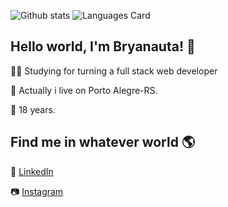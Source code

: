 ![Github stats](https://github-readme-stats.vercel.app/api?username=bryanauta&show_icons=true&theme=dark) ![Languages Card](https://github-readme-stats.vercel.app/api/top-langs/?username=bryanauta&theme=dark)

<h2>Hello world, I'm Bryanauta! 👋</h2>
<p>👨‍💻 Studying for turning a full stack web developer </p>
<p>📌 Actually i live on Porto Alegre-RS.</p>
<p>📅 18 years.</p>

<h2>Find me in whatever world 🌎</h2>
<p>💼 <a href="https://www.linkedin.com/in/bryanauta/">LinkedIn</a></p>
<p>📷 <a href="https://www.instagram.com/bryanauta/">Instagram</a></p>

<!--
**Bryanauta/Bryanauta** is a ✨ _special_ ✨ repository because its `README.md` (this file) appears on your GitHub profile.

Here are some ideas to get you started:

- 🔭 I’m currently working on ...
- 🌱 I’m currently learning ...
- 👯 I’m looking to collaborate on ...
- 🤔 I’m looking for help with ...
- 💬 Ask me about ...
- 📫 How to reach me: ...
- 😄 Pronouns: ...
- ⚡ Fun fact: ...
-->
